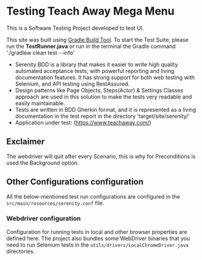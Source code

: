 # Testing Teach Away Mega Menu 

This is a Software Testing Project developed to test UI.

This site was built using [Gradle Build Tool](https://gradle.org/).
To start the Test Suite, please run the **TestRunner.java** or run in the terminal the Gradle command './gradlew clean test --info'

- Serenity BDD is a library that makes it easier to write high quality automated acceptance tests, with powerful reporting and living documentation features. It has strong support for both web testing with Selenium, and API testing using RestAssured.
- Design patterns like Page Objects, Steps(Actor) & Settings Classes approach are used in this solution to make the tests very readable and easily maintainable.
- Tests are written in BDD Gherkin format, and it is represented as a living documentation in the test report in the directory 'target/site/serenity/'
- Application under test: (https://www.teachaway.com/)

## Exclaimer

The webdriver will quit after every Scenario, this is why for Preconditions is used the Background option.


## Other Configurations configuration

All the below-mentioned test run configurations are configured in the `src/main/resources/serenity.conf` file.

### Webdriver configuration
Configuration for running tests in local and other browser properties are defined here.
The project also bundles some WebDriver binaries that you need to run Selenium tests in the `utils/drivers/LocalChromeDriver.java` directories.  

